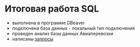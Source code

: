 # Итоговая работа SQL

* выполнена в программе DBeaver
* подключена база данных - локальный тип подключения
* проведен анализ базы данных Авиаперевозки
* написаны [запросы](https://github.com/OlgaTeplenina/final-SQL-34/blob/main/SQL-34_final)
 
